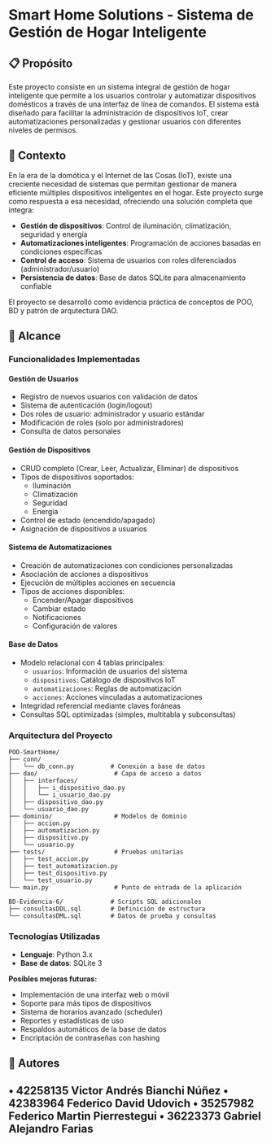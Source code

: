 # Smart Home Solutions - Sistema de Gestión de Hogar Inteligente

## 📋 Propósito

Este proyecto consiste en un sistema integral de gestión de hogar inteligente que permite a los usuarios controlar y automatizar dispositivos domésticos a través de una interfaz de línea de comandos. El sistema está diseñado para facilitar la administración de dispositivos IoT, crear automatizaciones personalizadas y gestionar usuarios con diferentes niveles de permisos.

## 🎯 Contexto

En la era de la domótica y el Internet de las Cosas (IoT), existe una creciente necesidad de sistemas que permitan gestionar de manera eficiente múltiples dispositivos inteligentes en el hogar. Este proyecto surge como respuesta a esa necesidad, ofreciendo una solución completa que integra:

- **Gestión de dispositivos**: Control de iluminación, climatización, seguridad y energía
- **Automatizaciones inteligentes**: Programación de acciones basadas en condiciones específicas
- **Control de acceso**: Sistema de usuarios con roles diferenciados (administrador/usuario)
- **Persistencia de datos**: Base de datos SQLite para almacenamiento confiable

El proyecto se desarrolló como evidencia práctica de conceptos de POO, BD y patrón de arqutectura DAO.

## 🔧 Alcance

### Funcionalidades Implementadas

#### **Gestión de Usuarios**
- Registro de nuevos usuarios con validación de datos
- Sistema de autenticación (login/logout)
- Dos roles de usuario: administrador y usuario estándar
- Modificación de roles (solo por administradores)
- Consulta de datos personales

#### **Gestión de Dispositivos**
- CRUD completo (Crear, Leer, Actualizar, Eliminar) de dispositivos
- Tipos de dispositivos soportados:
  - Iluminación
  - Climatización
  - Seguridad
  - Energía
- Control de estado (encendido/apagado)
- Asignación de dispositivos a usuarios

#### **Sistema de Automatizaciones**
- Creación de automatizaciones con condiciones personalizadas
- Asociación de acciones a dispositivos
- Ejecución de múltiples acciones en secuencia
- Tipos de acciones disponibles:
  - Encender/Apagar dispositivos
  - Cambiar estado
  - Notificaciones
  - Configuración de valores

#### **Base de Datos**
- Modelo relacional con 4 tablas principales:
  - `usuarios`: Información de usuarios del sistema
  - `dispositivos`: Catálogo de dispositivos IoT
  - `automatizaciones`: Reglas de automatización
  - `acciones`: Acciones vinculadas a automatizaciones
- Integridad referencial mediante claves foráneas
- Consultas SQL optimizadas (simples, multitabla y subconsultas)

### Arquitectura del Proyecto

```
POO-SmartHome/
├── conn/
│   └── db_conn.py          # Conexión a base de datos
├── dao/                     # Capa de acceso a datos
│   ├── interfaces/
│   │   ├── i_dispositivo_dao.py
│   │   └── i_usuario_dao.py
│   ├── dispositivo_dao.py
│   └── usuario_dao.py
├── dominio/                 # Modelos de dominio
│   ├── accion.py
│   ├── automatizacion.py
│   ├── dispositivo.py
│   └── usuario.py
├── tests/                   # Pruebas unitarias
│   ├── test_accion.py
│   ├── test_automatizacion.py
│   ├── test_dispositivo.py
│   └── test_usuario.py
└── main.py                  # Punto de entrada de la aplicación

BD-Evidencia-6/             # Scripts SQL adicionales
├── consultasDDL.sql        # Definición de estructura
└── consultasDML.sql        # Datos de prueba y consultas
```

### Tecnologías Utilizadas

- **Lenguaje**: Python 3.x
- **Base de datos**: SQLite 3

**Posibles mejoras futuras:**
- Implementación de una interfaz web o móvil
- Soporte para más tipos de dispositivos
- Sistema de horarios avanzado (scheduler)
- Reportes y estadísticas de uso
- Respaldos automáticos de la base de datos
- Encriptación de contraseñas con hashing

## 👥 Autores
•	42258135 Victor Andrés Bianchi Núñez 
•	42383964 Federico David Udovich 
•	35257982 Federico Martin Pierrestegui 
•	36223373 Gabriel Alejandro Farias 
---